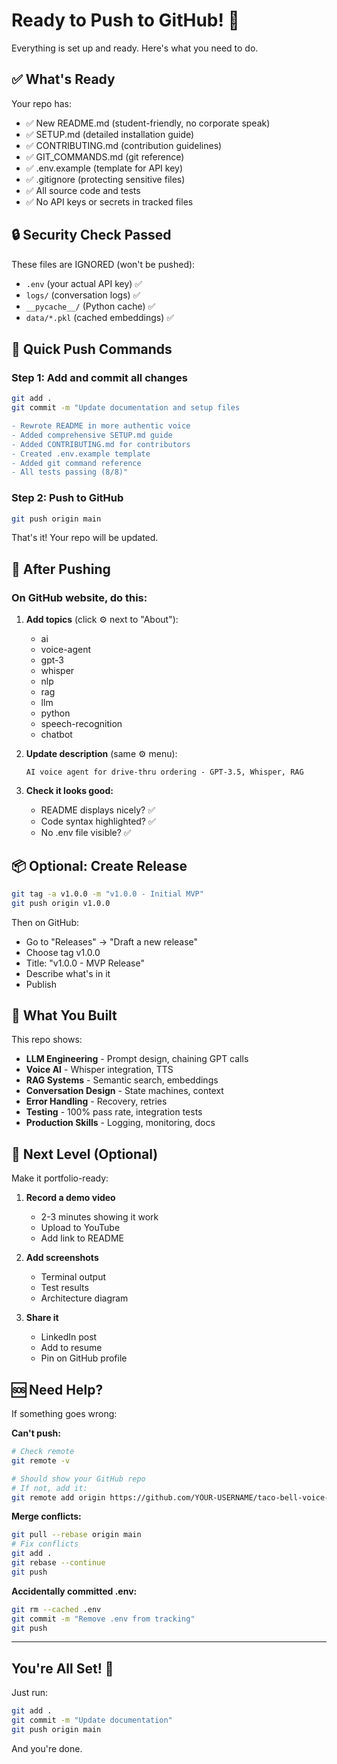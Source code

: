 # Ready to Push to GitHub! 🚀

Everything is set up and ready. Here's what you need to do.

## ✅ What's Ready

Your repo has:
- ✅ New README.md (student-friendly, no corporate speak)
- ✅ SETUP.md (detailed installation guide)
- ✅ CONTRIBUTING.md (contribution guidelines)
- ✅ GIT_COMMANDS.md (git reference)
- ✅ .env.example (template for API key)
- ✅ .gitignore (protecting sensitive files)
- ✅ All source code and tests
- ✅ No API keys or secrets in tracked files

## 🔒 Security Check Passed

These files are IGNORED (won't be pushed):
- `.env` (your actual API key) ✅
- `logs/` (conversation logs) ✅
- `__pycache__/` (Python cache) ✅
- `data/*.pkl` (cached embeddings) ✅

## 📝 Quick Push Commands

### Step 1: Add and commit all changes
```bash
git add .
git commit -m "Update documentation and setup files

- Rewrote README in more authentic voice
- Added comprehensive SETUP.md guide
- Added CONTRIBUTING.md for contributors
- Created .env.example template
- Added git command reference
- All tests passing (8/8)"
```

### Step 2: Push to GitHub
```bash
git push origin main
```

That's it! Your repo will be updated.

## 🌟 After Pushing

### On GitHub website, do this:

1. **Add topics** (click ⚙️ next to "About"):
   - ai
   - voice-agent
   - gpt-3
   - whisper
   - nlp
   - rag
   - llm
   - python
   - speech-recognition
   - chatbot

2. **Update description** (same ⚙️ menu):
   ```
   AI voice agent for drive-thru ordering - GPT-3.5, Whisper, RAG
   ```

3. **Check it looks good:**
   - README displays nicely? ✅
   - Code syntax highlighted? ✅
   - No .env file visible? ✅

## 📦 Optional: Create Release

```bash
git tag -a v1.0.0 -m "v1.0.0 - Initial MVP"
git push origin v1.0.0
```

Then on GitHub:
- Go to "Releases" → "Draft a new release"
- Choose tag v1.0.0
- Title: "v1.0.0 - MVP Release"
- Describe what's in it
- Publish

## 🎯 What You Built

This repo shows:
- **LLM Engineering** - Prompt design, chaining GPT calls
- **Voice AI** - Whisper integration, TTS
- **RAG Systems** - Semantic search, embeddings
- **Conversation Design** - State machines, context
- **Error Handling** - Recovery, retries
- **Testing** - 100% pass rate, integration tests
- **Production Skills** - Logging, monitoring, docs

## 📸 Next Level (Optional)

Make it portfolio-ready:

1. **Record a demo video**
   - 2-3 minutes showing it work
   - Upload to YouTube
   - Add link to README

2. **Add screenshots**
   - Terminal output
   - Test results
   - Architecture diagram

3. **Share it**
   - LinkedIn post
   - Add to resume
   - Pin on GitHub profile

## 🆘 Need Help?

If something goes wrong:

**Can't push:**
```bash
# Check remote
git remote -v

# Should show your GitHub repo
# If not, add it:
git remote add origin https://github.com/YOUR-USERNAME/taco-bell-voice-agent.git
```

**Merge conflicts:**
```bash
git pull --rebase origin main
# Fix conflicts
git add .
git rebase --continue
git push
```

**Accidentally committed .env:**
```bash
git rm --cached .env
git commit -m "Remove .env from tracking"
git push
```

---

## You're All Set! 🎉

Just run:
```bash
git add .
git commit -m "Update documentation"
git push origin main
```

And you're done.
